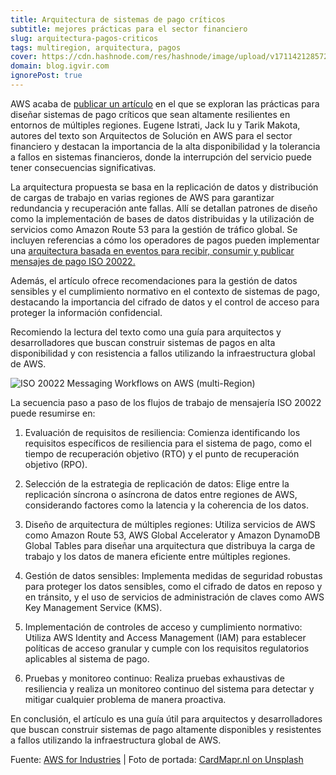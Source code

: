 ```yaml
---
title: Arquitectura de sistemas de pago críticos
subtitle: mejores prácticas para el sector financiero
slug: arquitectura-pagos-criticos
tags: multiregion, arquitectura, pagos
cover: https://cdn.hashnode.com/res/hashnode/image/upload/v1711421285720/ABxl740lg.jpg?auto=format
domain: blog.igvir.com
ignorePost: true
---
```

AWS acaba de [publicar un artículo](https://aws.amazon.com/blogs/industries/architecting-critical-payment-systems-for-multi-region-resiliency/) en el que se exploran las prácticas para diseñar sistemas de pago críticos que sean altamente resilientes en entornos de múltiples regiones. Eugene Istrati, Jack Iu y Tarik Makota, autores del texto son Arquitectos de Solución en AWS para el sector financiero y destacan la importancia de la alta disponibilidad y la tolerancia a fallos en sistemas financieros, donde la interrupción del servicio puede tener consecuencias significativas.

La arquitectura propuesta se basa en la replicación de datos y distribución de cargas de trabajo en varias regiones de AWS para garantizar redundancia y recuperación ante fallas. Allí se detallan patrones de diseño como la implementación de bases de datos distribuidas y la utilización de servicios como Amazon Route 53 para la gestión de tráfico global. Se incluyen referencias a cómo los operadores de pagos pueden implementar una [arquitectura basada en eventos para recibir, consumir y publicar mensajes de pago ISO 20022.](https://aws.amazon.com/solutions/guidance/iso-20022-messaging-workflows-on-aws/)

Además, el artículo ofrece recomendaciones para la gestión de datos sensibles y el cumplimiento normativo en el contexto de sistemas de pago, destacando la importancia del cifrado de datos y el control de acceso para proteger la información confidencial.

Recomiendo la lectura del texto como una guía para arquitectos y desarrolladores que buscan construir sistemas de pagos en alta disponibilidad y con resistencia a fallos utilizando la infraestructura global de AWS.

![ISO 20022 Messaging Workflows on AWS (multi-Region)
](https://cdn.hashnode.com/res/hashnode/image/upload/v1711421098046/Tc5slQ2gm.png?auto=format)

La secuencia paso a paso de los flujos de trabajo de mensajería ISO 20022 puede resumirse en:

1. Evaluación de requisitos de resiliencia: Comienza identificando los requisitos específicos de resiliencia para el sistema de pago, como el tiempo de recuperación objetivo (RTO) y el punto de recuperación objetivo (RPO).

1. Selección de la estrategia de replicación de datos: Elige entre la replicación síncrona o asíncrona de datos entre regiones de AWS, considerando factores como la latencia y la coherencia de los datos.

1. Diseño de arquitectura de múltiples regiones: Utiliza servicios de AWS como Amazon Route 53, AWS Global Accelerator y Amazon DynamoDB Global Tables para diseñar una arquitectura que distribuya la carga de trabajo y los datos de manera eficiente entre múltiples regiones.

1. Gestión de datos sensibles: Implementa medidas de seguridad robustas para proteger los datos sensibles, como el cifrado de datos en reposo y en tránsito, y el uso de servicios de administración de claves como AWS Key Management Service (KMS).

1. Implementación de controles de acceso y cumplimiento normativo: Utiliza AWS Identity and Access Management (IAM) para establecer políticas de acceso granular y cumple con los requisitos regulatorios aplicables al sistema de pago.

1. Pruebas y monitoreo continuo: Realiza pruebas exhaustivas de resiliencia y realiza un monitoreo continuo del sistema para detectar y mitigar cualquier problema de manera proactiva.

En conclusión, el artículo es una guía útil para arquitectos y desarrolladores que buscan construir sistemas de pago altamente disponibles y resistentes a fallos utilizando la infraestructura global de AWS. 

Fuente: [AWS for Industries](https://aws.amazon.com/blogs/industries/architecting-critical-payment-systems-for-multi-region-resiliency/) | 
Foto de portada: [CardMapr.nl on Unsplash
](https://unsplash.com/@cardmapr) 